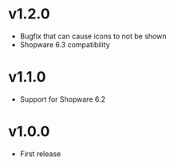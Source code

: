 # v1.2.0
- Bugfix that can cause icons to not be shown
- Shopware 6.3 compatibility

# v1.1.0
- Support for Shopware 6.2

# v1.0.0
- First release
